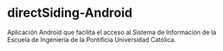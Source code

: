 directSiding-Android
====================

Aplicación Android que facilita el acceso al Sistema de Información de la Escuela de Ingeniería de la Pontificia Universidad Católica.

